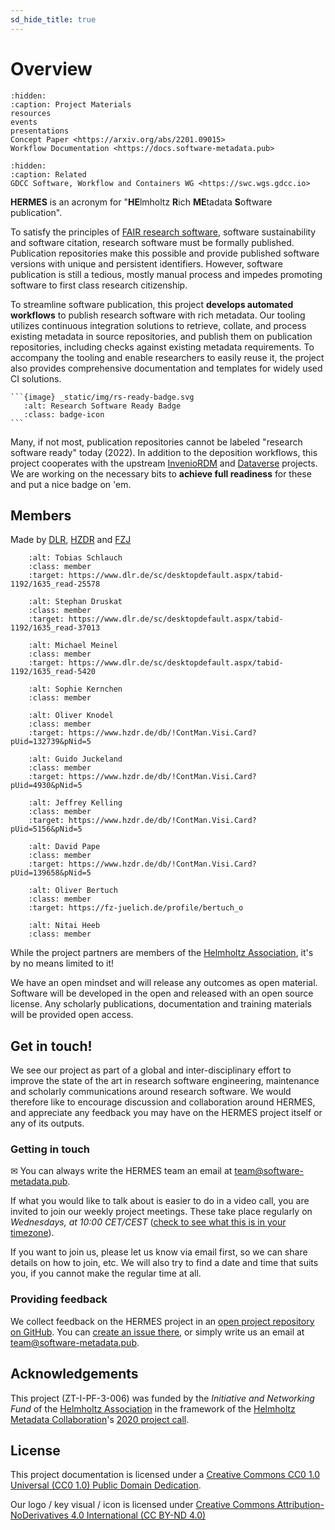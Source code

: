 ```yaml
---
sd_hide_title: true
---
```


# Overview

```{toctree}
:hidden:
:caption: Project Materials
resources
events
presentations
Concept Paper <https://arxiv.org/abs/2201.09015>
Workflow Documentation <https://docs.software-metadata.pub>
```

```{toctree}
:hidden:
:caption: Related
GDCC Software, Workflow and Containers WG <https://swc.wgs.gdcc.io>
```

**HERMES** is an acronym for "**HE**lmholtz **R**ich **ME**tadata **S**oftware publication".

To satisfy the principles of [FAIR research software](https://doi.org/10.15497/RDA00068),
software sustainability and software citation, research software must be formally
published. Publication repositories make this possible and provide published software
versions with unique and persistent identifiers. However, software publication
is still a tedious, mostly manual process and impedes promoting software to first
class research citizenship.

To streamline software publication, this project **develops automated workflows**
to publish research software with rich metadata. Our tooling utilizes
continuous integration solutions to retrieve, collate, and process existing
metadata in source repositories, and publish them on publication repositories,
including checks against existing metadata requirements. To accompany the
tooling and enable researchers to easily reuse it, the project also provides
comprehensive documentation and templates for widely used CI solutions.

````{margin}
```{image} _static/img/rs-ready-badge.svg
   :alt: Research Software Ready Badge
   :class: badge-icon
```
````

Many, if not most, publication repositories cannot be labeled "research
software ready" today (2022). In addition to the deposition workflows, this
project cooperates with the upstream [InvenioRDM](https://invenio-software.org/products/rdm/)
and [Dataverse](https://dataverse.org) projects. We are working on the necessary bits to
**achieve full readiness** for these and put a nice badge on 'em.


## Members

Made by [DLR](https://dlr.de), [HZDR](https://hzdr.de) and [FZJ](https://fz-juelich.de)

<p>

```{image} _static/img/schlauch.jpg
    :alt: Tobias Schlauch
    :class: member
    :target: https://www.dlr.de/sc/desktopdefault.aspx/tabid-1192/1635_read-25578
```

```{image} _static/img/druskat.jpg
    :alt: Stephan Druskat
    :class: member
    :target: https://www.dlr.de/sc/desktopdefault.aspx/tabid-1192/1635_read-37013
```

```{image} _static/img/meinel.png
    :alt: Michael Meinel
    :class: member
    :target: https://www.dlr.de/sc/desktopdefault.aspx/tabid-1192/1635_read-5420
```

```{image} _static/img/kernchen.jpg
    :alt: Sophie Kernchen
    :class: member
```

```{image} _static/img/knodel.jpg
    :alt: Oliver Knodel
    :class: member
    :target: https://www.hzdr.de/db/!ContMan.Visi.Card?pUid=132739&pNid=5
```

```{image} _static/img/juckeland.jpg
    :alt: Guido Juckeland
    :class: member
    :target: https://www.hzdr.de/db/!ContMan.Visi.Card?pUid=4930&pNid=5
```

```{image} _static/img/kelling.jpg
    :alt: Jeffrey Kelling
    :class: member
    :target: https://www.hzdr.de/db/!ContMan.Visi.Card?pUid=5156&pNid=5
```

```{image} _static/img/pape.jpg
    :alt: David Pape
    :class: member
    :target: https://www.hzdr.de/db/!ContMan.Visi.Card?pUid=139658&pNid=5
```

```{image} _static/img/bertuch.jpg
    :alt: Oliver Bertuch
    :class: member
    :target: https://fz-juelich.de/profile/bertuch_o
```

```{image} _static/img/heeb.jpg
    :alt: Nitai Heeb
    :class: member
```

</p>

While the project partners are members of the [Helmholtz Association](https://helmholtz.de),
it's by no means limited to it!

We have an open mindset and will release any outcomes as open material.
Software will be developed in the open and released with an open source license.
Any scholarly publications, documentation and training materials will be
provided open access.


## Get in touch!

We see our project as part of a global and inter-disciplinary effort to improve the state of the art in research software engineering, maintenance and scholarly communications around research software. We would therefore like to encourage discussion and collaboration around HERMES, and appreciate any feedback you may have on the HERMES project itself or any of its outputs.

### Getting in touch

✉ You can always write the HERMES team an email at [team@software-metadata.pub](mailto:team@software-metadata.pub).

If what you would like to talk about is easier to do in a video call, you are invited to join our weekly project meetings.
These take place regularly on *Wednesdays, at 10:00 CET/CEST* ([check to see what this is in your timezone](https://arewemeetingyet.com/Berlin/2022-09-14/10:00/w/HERMES%20project%20meeting)).

If you want to join us, please let us know via email first, so we can share details on how to join, etc.
We will also try to find a date and time that suits you, if you cannot make the regular time at all.

### Providing feedback

We collect feedback on the HERMES project in an [open project repository on GitHub](https://github.com/hermes-hmc/project.software-metadata.pub).
You can [create an issue there](https://github.com/hermes-hmc/project.software-metadata.pub/issues/new/choose), or simply write us an email at [team@software-metadata.pub](mailto:team@software-metadata.pub?subject=HERMES%20feedback).

## Acknowledgements

This project (ZT-I-PF-3-006) was funded by the *Initiative and Networking Fund*
of the [Helmholtz Association](https://www.helmholtz.de/en/about-us/structure-and-governance/initiating-and-networking)
in the framework of the [Helmholtz Metadata Collaboration](https://helmholtz-metadaten.de)'s
[2020 project call](https://helmholtz-metadaten.de/en/projects/hmc-projects-2020).

## License

This project documentation is licensed under a [Creative Commons CC0 1.0 Universal (CC0 1.0) Public Domain Dedication](https://creativecommons.org/publicdomain/zero/1.0/legalcode). 

Our logo / key visual / icon is licensed under [Creative Commons Attribution-NoDerivatives 4.0 International (CC BY-ND 4.0) ](https://creativecommons.org/licenses/by-nd/4.0)
